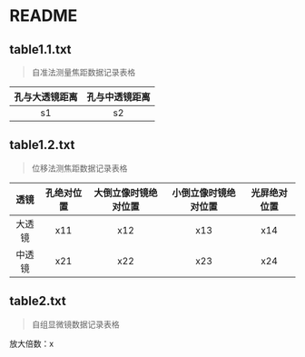 # README

## table1.1.txt

>自准法测量焦距数据记录表格

|孔与大透镜距离|孔与中透镜距离|
|:----------:|:----------:|
|s1|s2|

## table1.2.txt

>位移法测焦距数据记录表格

|透镜|孔绝对位置|大倒立像时镜绝对位置|小倒立像时镜绝对位置|光屏绝对位置|
|:---:|:---:|:---:|:---:|:---:|
|大透镜|x11|x12|x13|x14|
|中透镜|x21|x22|x23|x24|

## table2.txt

>自组显微镜数据记录表格

放大倍数：x